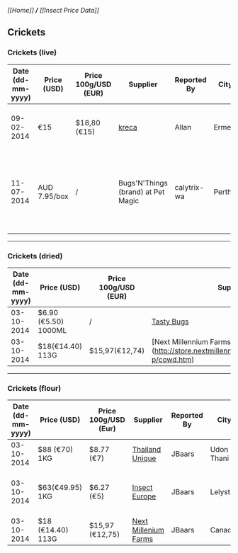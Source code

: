 _[[Home]] **/** [[Insect Price Data]]_

## Crickets

### Crickets (live)
Date (dd-mm-yyyy)|Price (USD)|Price 100g/USD (EUR)|Supplier|Reported By|City|Country|Notes|
-----------------|-----------|--------------------|--------|-----------|----|-------|-----|
09-02-2014|€15|$18,80 (€15)|[kreca](http://www.kreca.eu/)|Allan|Ermelo|The Netherlands|Size 5 The price does not include shipping
11-07-2014|AUD 7.95/box|/|Bugs'N'Things (brand) at Pet Magic|calytrix-wa|Perth|Australia|box contains 120 "tiny", 75 "small", 50 "medium" OR 30 "large".


***


### Crickets (dried)
Date (dd-mm-yyyy)|Price (USD)|Price 100g/USD (EUR)|Supplier|Reported By|City|Country|Notes|
-----------------|-----------|--------------------|--------|-----------|----|-------|-----|
03-10-2014|$6.90 (€5.50) 1000ML|/|[Tasty Bugs](http://www.mijnwebwinkel.nl/winkel/tasty-bugs/a-30228566/gedroogde-producten/krekels-1000ml/)|Jbaars|Kessel|The Netherlands|
03-10-2014|$18(€14.40) 113G|$15,97(€12,74)|[Next Millennium Farms] (http://store.nextmillenniumfarms.com/product-p/cowd.htm)|Jbaars|Canada|Organic


***

### Crickets (flour)
Date (dd-mm-yyyy)|Price (USD)|Price 100g/USD (Eur)|Supplier|Reported By|City|Country|Notes|
-----------------|-----------|---------------------|--------|-----------|----|-------|-----|
03-10-2014|$88 (€70) 1KG|$8.77 (€7)|[Thailand Unique](http://www.thailandunique.com/insect-bug-flour-powder/kilogram-cricket-flour) |JBaars|Udon Thani|Thailand|Price does not include shipment
03-10-2014|$63(€49.95) 1KG|$6.27 (€5)|[Insect Europe](http://www.insecteurope.com/index.php/pre-order-now)|JBaars|Lelystad|Netherlands|Only pre-order (03-10-2014)expected to ship January 2015.
03-10-2014|$18 (€14.40) 113G|$15,97 (€12,75)|[Next Millenium Farms](http://store.nextmillenniumfarms.com/product-p/cog.htm)|JBaars|Canada|Organic